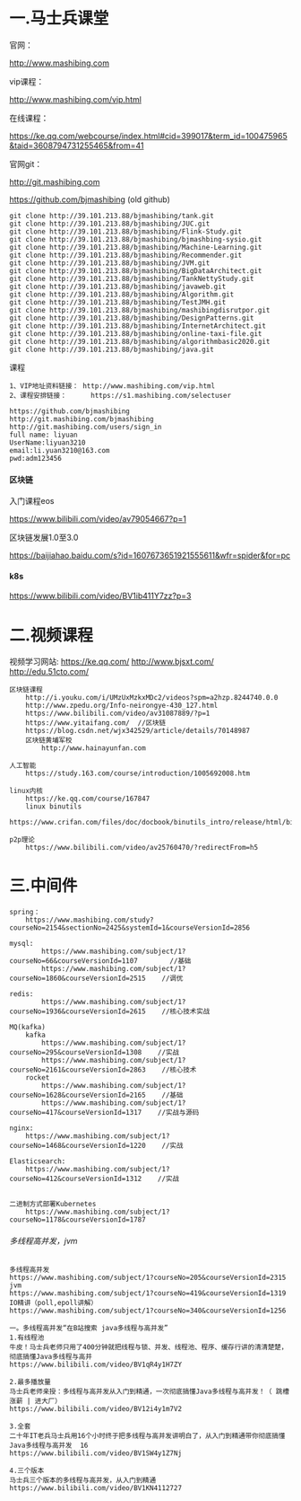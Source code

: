 # 一.马士兵课堂

官网：

http://www.mashibing.com

vip课程：

http://www.mashibing.com/vip.html

在线课程：

https://ke.qq.com/webcourse/index.html#cid=399017&term_id=100475965&taid=3608794731255465&from=41

官网git：

http://git.mashibing.com

https://github.com/bjmashibing	(old github)

```
git clone http://39.101.213.88/bjmashibing/tank.git
git clone http://39.101.213.88/bjmashibing/JUC.git
git clone http://39.101.213.88/bjmashibing/Flink-Study.git
git clone http://39.101.213.88/bjmashibing/bjmashbing-sysio.git
git clone http://39.101.213.88/bjmashibing/Machine-Learning.git
git clone http://39.101.213.88/bjmashibing/Recommender.git
git clone http://39.101.213.88/bjmashibing/JVM.git
git clone http://39.101.213.88/bjmashibing/BigDataArchitect.git
git clone http://39.101.213.88/bjmashibing/TankNettyStudy.git
git clone http://39.101.213.88/bjmashibing/javaweb.git
git clone http://39.101.213.88/bjmashibing/Algorithm.git
git clone http://39.101.213.88/bjmashibing/TestJMH.git
git clone http://39.101.213.88/bjmashibing/mashibingdisrutpor.git
git clone http://39.101.213.88/bjmashibing/DesignPatterns.git
git clone http://39.101.213.88/bjmashibing/InternetArchitect.git
git clone http://39.101.213.88/bjmashibing/online-taxi-file.git
git clone http://39.101.213.88/bjmashibing/algorithmbasic2020.git
git clone http://39.101.213.88/bjmashibing/java.git
```

课程

```
1、VIP地址资料链接： http://www.mashibing.com/vip.html
2、课程安排链接：      https://s1.mashibing.com/selectuser

https://github.com/bjmashibing
http://git.mashibing.com/bjmashibing
http://git.mashibing.com/users/sign_in
full name: liyuan
UserName:liyuan3210
email:li.yuan3210@163.com
pwd:adm123456
```


#### 区块链

入门课程eos

https://www.bilibili.com/video/av79054667?p=1

区块链发展1.0至3.0

https://baijiahao.baidu.com/s?id=1607673651921555611&wfr=spider&for=pc

#### k8s

https://www.bilibili.com/video/BV1ib411Y7zz?p=3

# 二.视频课程

视频学习网站:
	https://ke.qq.com/
	http://www.bjsxt.com/
	http://edu.51cto.com/

	区块链课程
		http://i.youku.com/i/UMzUxMzkxMDc2/videos?spm=a2hzp.8244740.0.0
		http://www.zpedu.org/Info-neirongye-430_127.html
		https://www.bilibili.com/video/av31087889/?p=1
		https://www.yitaifang.com/	//区块链
		https://blog.csdn.net/wjx342529/article/details/70148987
		区块链黄埔军校
			http://www.hainayunfan.com
	
	人工智能
		https://study.163.com/course/introduction/1005692008.htm
		
	linux内核
		https://ke.qq.com/course/167847
		linux binutils
			https://www.crifan.com/files/doc/docbook/binutils_intro/release/html/binutils_intro.html
	
	p2p理论
		https://www.bilibili.com/video/av25760470/?redirectFrom=h5
# 三.中间件

```
spring：
	https://www.mashibing.com/study?courseNo=2154&sectionNo=2425&systemId=1&courseVersionId=2856
	
mysql:
        https://www.mashibing.com/subject/1?courseNo=66&courseVersionId=1107        //基础
        https://www.mashibing.com/subject/1?courseNo=1860&courseVersionId=2515    //调优
    
redis:
        https://www.mashibing.com/subject/1?courseNo=1936&courseVersionId=2615    //核心技术实战
    
MQ(kafka)
    kafka
        https://www.mashibing.com/subject/1?courseNo=295&courseVersionId=1308    //实战
        https://www.mashibing.com/subject/1?courseNo=2161&courseVersionId=2863    //核心技术
    rocket
        https://www.mashibing.com/subject/1?courseNo=1628&courseVersionId=2165    //基础
        https://www.mashibing.com/subject/1?courseNo=417&courseVersionId=1317    //实战与源码
		
nginx:
    https://www.mashibing.com/subject/1?courseNo=1468&courseVersionId=1220    //实战
	
Elasticsearch:
    https://www.mashibing.com/subject/1?courseNo=412&courseVersionId=1312    //实战
    

二进制方式部署Kubernetes
	https://www.mashibing.com/subject/1?courseNo=1178&courseVersionId=1787
```

###### 多线程高并发，jvm

```
多线程高并发
https://www.mashibing.com/subject/1?courseNo=205&courseVersionId=2315
jvm
https://www.mashibing.com/subject/1?courseNo=419&courseVersionId=1319
IO精讲（poll,epoll讲解）
https://www.mashibing.com/subject/1?courseNo=340&courseVersionId=1256

一。多线程高并发“在B站搜索 java多线程与高并发”
1.有线程池
牛皮！马士兵老师只用了400分钟就把线程与锁、并发、线程池、程序、缓存行讲的清清楚楚，彻底搞懂Java多线程与高并
https://www.bilibili.com/video/BV1qR4y1H7ZY

2.最多播放量
马士兵老师亲授：多线程与高并发从入门到精通，一次彻底搞懂Java多线程与高并发！（ 跳槽涨薪 | 进大厂）
https://www.bilibili.com/video/BV12i4y1m7V2

3.全套
二十年IT老兵马士兵用16个小时终于把多线程与高并发讲明白了，从入门到精通带你彻底搞懂Java多线程与高并发	16
https://www.bilibili.com/video/BV1SW4y1Z7Nj

4.三个版本
马士兵三个版本的多线程与高并发，从入门到精通
https://www.bilibili.com/video/BV1KN4112727
```
